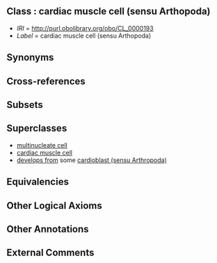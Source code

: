 
## Class : cardiac muscle cell (sensu Arthopoda)

 * *IRI* = http://purl.obolibrary.org/obo/CL_0000193
 * *Label* = cardiac muscle cell (sensu Arthopoda)

## Synonyms


## Cross-references


## Subsets


## Superclasses

 * [multinucleate cell](../../CL/28/CL_0000228.md)
 * [cardiac muscle cell](../../CL/46/CL_0000746.md)
 * [develops from](../../RO/02/RO_0002202.md) some [cardioblast (sensu Arthropoda)](../../CL/65/CL_0000465.md)

## Equivalencies


## Other Logical Axioms


## Other Annotations


## External Comments

